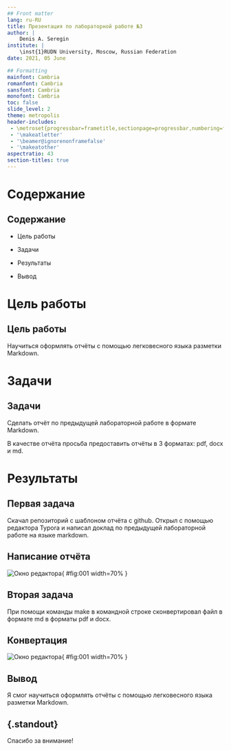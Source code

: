 ```yaml
---
## Front matter
lang: ru-RU
title: Презентация по лабораторной работе №3
author: |
	Denis A. Seregin
institute: |
	\inst{1}RUDN University, Moscow, Russian Federation
date: 2021, 05 June

## Formatting
mainfont: Cambria
romanfont: Cambria
sansfont: Cambria
monofont: Cambria
toc: false
slide_level: 2
theme: metropolis
header-includes: 
 - \metroset{progressbar=frametitle,sectionpage=progressbar,numbering=fraction}
 - '\makeatletter'
 - '\beamer@ignorenonframefalse'
 - '\makeatother'
aspectratio: 43
section-titles: true
---
```


# Содержание

## Содержание

- Цель работы

- Задачи

- Результаты

- Вывод



# Цель работы

## Цель работы

Научиться оформлять отчёты с помощью легковесного языка разметки Markdown.

# Задачи

## Задачи

Сделать отчёт по предыдущей лабораторной работе в формате Markdown.

В качестве отчёта просьба предоставить отчёты в 3 форматах: pdf, docx и md.

# Результаты

## Первая задача

Скачал репозиторий с шаблоном отчёта с github.  Открыл с помощью редактора Typora и написал доклад по предыдущей лабораторной работе на языке markdown.

## Написание отчёта

![Окно редактора](D:\OBS\Videos_obs\ЛР3\Screenshot_1.png){ #fig:001 width=70% }



## Вторая задача

При помощи команды make в командной строке сконвертировал файл в формате md в форматы pdf и docx.

## Конвертация

![Окно редактора](D:\OBS\Videos_obs\ЛР3\Screenshot_2.png){ #fig:001 width=70% }



## Вывод

Я смог научиться оформлять отчёты с помощью легковесного языка разметки Markdown.


## {.standout}

Спасибо за внимание!

